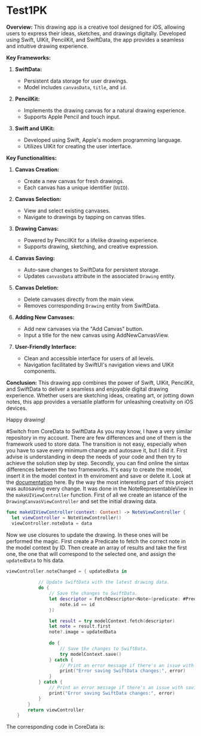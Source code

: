 # Test1PK

**Overview:**
This drawing app is a creative tool designed for iOS, allowing users to express their ideas, sketches, and drawings digitally. Developed using Swift, UIKit, PencilKit, and SwiftData, the app provides a seamless and intuitive drawing experience.

**Key Frameworks:**
1. **SwiftData:**
   - Persistent data storage for user drawings.
   - Model includes `canvasData`, `title`, and `id`.

2. **PencilKit:**
   - Implements the drawing canvas for a natural drawing experience.
   - Supports Apple Pencil and touch input.

3. **Swift and UIKit:**
   - Developed using Swift, Apple's modern programming language.
   - Utilizes UIKit for creating the user interface.

**Key Functionalities:**
1. **Canvas Creation:**
   - Create a new canvas for fresh drawings.
   - Each canvas has a unique identifier (`UUID`).

2. **Canvas Selection:**
   - View and select existing canvases.
   - Navigate to drawings by tapping on canvas titles.

3. **Drawing Canvas:**
   - Powered by PencilKit for a lifelike drawing experience.
   - Supports drawing, sketching, and creative expression.

4. **Canvas Saving:**
   - Auto-save changes to SwiftData for persistent storage.
   - Updates `canvasData` attribute in the associated `Drawing` entity.

5. **Canvas Deletion:**
   - Delete canvases directly from the main view.
   - Removes corresponding `Drawing` entity from SwiftData.

6. **Adding New Canvases:**
   - Add new canvases via the "Add Canvas" button.
   - Input a title for the new canvas using AddNewCanvasView.

7. **User-Friendly Interface:**
   - Clean and accessible interface for users of all levels.
   - Navigation facilitated by SwiftUI's navigation views and UIKit components.

**Conclusion:**
This drawing app combines the power of Swift, UIKit, PencilKit, and SwiftData to deliver a seamless and enjoyable digital drawing experience. Whether users are sketching ideas, creating art, or jotting down notes, this app provides a versatile platform for unleashing creativity on iOS devices.

Happy drawing!

#Switch from CoreData to SwiftData
As you may know, I have a very similar repository in my account. There are few differences and one of them is the framework used to store data.
The transition is not easy, especially when you have to save every minimum change and autosave it, but I did it. 
First advise is understanding in deep the needs of your code and then try to achieve the solution step by step. Secondly, you can find online the sintax differences between the two frameworks.
It's easy to create the model, insert it in the model context in th enviroment and save or delete it. Look at the [documentation](https://developer.apple.com/documentation/swiftdata) here.
By the way the most interesting part of this project was autosaving every change. It was done in the NoteRepresentableView in the `makeUIViewController` function.
First of all we create an istance of the `DrawingCanvasViewController` and set the initial drawing data. 
```swift
func makeUIViewController(context: Context) -> NoteViewController {
  let viewController = NoteViewController()
  viewController.noteData = data
```
Now we use closures to update the drawing. In these ones will be performed the magic. First create a Predicate to fetch the correct note in the model context by ID.
Then create an array of results and take the first one, the one that will correspond to the selected one, and assign the `updatedData` to his data.
```swift
viewController.noteChanged = { updatedData in
            
            // Update SwiftData with the latest drawing data.
            do {
                // Save the changes to SwiftData.
                let descriptor = FetchDescriptor<Note>(predicate: #Predicate { note in
                    note.id == id
                })

                let result = try modelContext.fetch(descriptor)
                let note = result.first
                note?.image = updatedData
                
                do {
                    // Save the changes to SwiftData.
                    try modelContext.save()
                } catch {
                    // Print an error message if there's an issue with saving.
                    print("Error saving SwiftData changes:", error)
                }
            } catch {
                // Print an error message if there's an issue with saving.
                print("Error saving SwiftData changes:", error)
            }
        }
        return viewController
    }
```
The corresponding code in CoreData is: 
```swift


